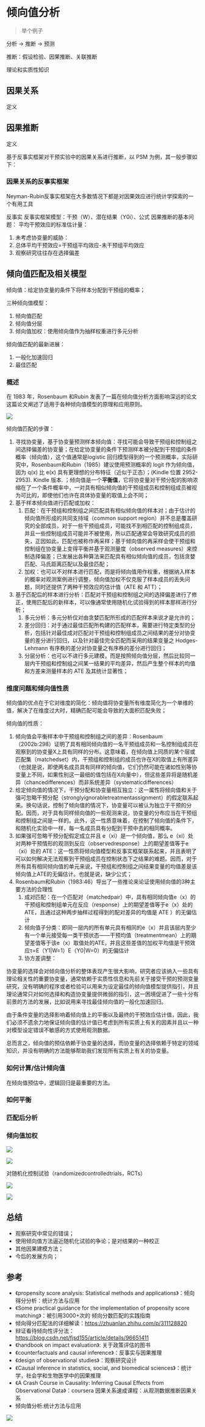 # 倾向值分析

> 举个例子


分析 -> 推断 -> 预测

推断：假设检验、因果推断、关联推断

理论和实质性知识

## 因果关系
定义

## 因果推断
定义


基于反事实框架对干预实验中的因果关系进行推断，以 PSM 为例，其一般步骤如下：

### 因果关系的反事实框架
Neyman-Rubin反事实框架在大多数情况下都是对因果效应进行统计学探索的一个有用工具

反事实
反事实框架模型：干预（W）、潜在结果（Y0i）、公式
因果推断的基本问题：
平均干预效应的标准估计量：

1. 未考虑协变量的威胁：
2. 总体平均干预效应=干预组平均效应-未干预组平均效应
3. 观察研究往往存在选择偏差

## 倾向值匹配及相关模型
倾向值：给定协变量的条件下将样本分配到干预组的概率；

三种倾向值模型：

1. 倾向值匹配
2. 倾向值分层
3. 倾向值加权：使用倾向值作为抽样权重进行多元分析

倾向值匹配的最新进展：

1. 一般化加速回归
2. 最佳匹配

### 概述

在 1983 年，Rosenbaum 和Rubin 发表了一篇在倾向值分析方面影响深远的论文这篇论文阐述了适用于各种倾向值模型的原理和应用原则。

![](media/16079131055527.jpg)

倾向值匹配的步骤：

1. 寻找协变量，基于协变量预测样本倾向值：寻找可能会导致干预组和控制组之间选择偏差的协变量；在给定协变量的条件下预测样本被分配到干预组的条件概率（倾向值），这个值通常是logistic 回归模型得到的一个预测概率，实际研究中，Rosenbaum和Rubin（1985）建议使用预测概率的 logit 作为倾向值，因为 q(x) 比 e(x) 具有更理想的分布特征（近似于正态）；(Kindle 位置 2952-2953). Kindle 版本. ；倾向值是一个**平衡值**，它将协变量对干预分配的影响浓缩在了一个条件概率中，一对具有相似倾向值的干预组成员和控制组成员被视为可比的，即使他们也许在具体协变量的取值上会不同；
2. 基于样本倾向值进行匹配或加权：
    1. 匹配：在干预组和控制组之间匹配具有相似倾向值的样本对；由于估计的倾向值所形成的共同支持域（common support region）并不总是覆盖研究的全部成员，对于一些干预组成员，可能找不到相匹配的控制组成员，并且一些控制组成员可能并不被使用，所以匹配通常会导致研究成员的损失，正因如此，匹配也被称作再采样；基于倾向值的再采样会使干预组和控制组在协变量上变得平衡并基于观测量度（observed measures）来控制选择偏差；已发展出各种算法来匹配具有相似倾向值的成员，包括贪婪匹配、马氏距离匹配以及最佳匹配；
    2. 加权：也可以不对样本进行匹配，而是将倾向值用作权重，根据纳入样本的概率对观测案例进行调整，倾向值加权不仅克服了样本成员的丢失问题，同时还提供了两种干预效应的估计值（ATE 和 ATT）；
3. 基于匹配后的样本进行分析：匹配对干预组和控制组之间的选择偏差进行了修正，使用匹配后的新样本，可以像通常使用随机化试验得到的样本那样进行分析；
    1. 多元分析：多元分析仅对由贪婪匹配所形成的匹配样本来说才是允许的；
    2. 差分回归：对于通过最佳匹配所构建的匹配样本，需要进行特定类型的分析，包括针对最佳成对匹配对干预组和控制组成员之间结果的差分对协变量的差分进行回归，以及针对最佳完全匹配而采用的结果变量之 Hodges-Lehmann 有序秩的差分对协变量之有序秩的差分进行回归；
    3. 分层分析：也可以不进行多元建模，而是按照倾向值分层，然后比较同一层内干预组和控制组之间某一结果的平均差异，然后产生整个样本的均值和方差来测量样本的 ATE 及其统计显著性；
    
### 维度问题和倾向值性质
倾向值的优点在于它对维度的简化：倾向值将协变量所有维度简化为一个单维的值，解决了在维度过大时，精确匹配可能会导致的大面积匹配失败；

倾向值的性质：

1. 倾向值会平衡样本中干预组和控制组之间的差异：Rosenbaum（2002b:298）证明了具有相同倾向值的一名干预组成员和一名控制组成员在观察到的协变量X上具有同样的分布。这意味着，在倾向值上同质的某个层或匹配集（matchedset）内，干预组和控制组的成员也许在X的取值上有所差异（也就是说，即使两名成员具有同样的倾向值，它们仍然可能在诸如性别等协变量上不同，如果性别这一最细的值包括在X向量中），但这些差异将是随机差异（chancedifferences）而非系统差异（systematicdifferences）
2. 给定倾向值的情况下，干预分配和协变量相互独立：这一属性将倾向值和关于强可忽略干预分配（stronglyignorabletreatmentassignment）的假定联系起来。换句话说，控制了倾向值的情况下，协变量可以被认为独立于干预的分配。因而，对于具有同样倾向值的一些观测来说，协变量的分布应当在干预组和控制组之间是一样的。此外，这一性质意味着，在控制了倾向值的条件下，和随机化实验中一样，每一名成员具有分配到干预中去的相同概率。
3. 如果强可忽略干预分配假定成立并且 e（xi）是一个倾向值，那么 e（xi）处对两种干预情形的观测到反应（observedresponse）上的期望差值等于e（xi）处的 ATE：这一性质将倾向值模型和反事实框架联系起来，并且表明了可以如何解决无法观察到干预组成员在控制状态下之结果的难题。因而，对于所有具有相同倾向值的单元来说，干预组和控制组之间结果变量的均值差是该倾向值上ATE的无偏估计。也就是说，缺少公式；
4. Rosenbaum和Rubin（1983:46）导出了一些推论来论证使用倾向值的3种主要方法的合理性
    1. 成对匹配：在一个匹配对（matchedpair）中，具有相同倾向值e（x）的干预组和控制组单元在反应（response）上的期望差值等于e（x）处的ATE，且通过这种两步抽样过程得到的配对差异的均值是 ATE ）的无偏估计
    2. 倾向值子分类：即同一层内的所有单元具有相同的e（x）并且该层内至少有一个单元接受每一类干预状态——干预均值（treatmentmean）上的期望差值等于该e（x）取值处的ATE，并且这些差值的加权平均值是干预效应τ=E（Y1|W=1）E（Y0|W=0）的无偏估计
    3. 协方差调整：

协变量的选择会对倾向值分析的整体表现产生很大影响，研究者应该纳入一些具有理论相关性的重要协变量，通常依赖于实质性信息和先前关于接受干预的预测变量研究，没有明确的程序或者检验可以用来为设定最佳的倾向值模型提供指引，并且理论通常只对如何选择和构造协变量提供微弱的指引，这一困境促进了一些十分有前景的方法的发展，比如说用来寻找最佳倾向值的一般化加速回归。

由于条件变量的选择影响着倾向值上的平衡以及最终的干预效应估计值，因此，我们必须不遗余力地保证倾向值的估计值已考虑到所有实质上有关的因素并且以一种对模型设定错误不敏感的方式使用观测数据。

总而言之，倾向值的预估依赖于协变量的选择，而协变量的选择依赖于特定的领域知识，并没有明确的方法能够帮助我们发现所有实质上有关的协变量。

### 如何计算/估计倾向值
在倾向值预估中，逻辑回归是最重要的方法。













































































### 如何平衡

### 匹配后分析

### 倾向值加权











































![](media/16082759907936.jpg)

![](media/16082759545170.jpg)


对随机化控制试验（randomizedcontrolledtrials，RCTs）

![](media/16082801424788.jpg)


![](media/16082802028600.jpg)












## 总结
* 观察研究中常见的错误；
* 使用倾向值方法逼近随机化试验的争论；是对结果的一种校正
* 其他因果建模方法；
* 今后的发展方向；











## 参考
- 《propensity score analysis: Statistical methods and applications》：倾向得分分析：统计方法与应用
- 《Some practical guidance for the implementation of propensity score matching》：被引用3000+次的 倾向分数匹配的实践指南
- 倾向得分匹配法的详细解读：https://zhuanlan.zhihu.com/p/311128820
- 辩证看待倾向性评分法：https://blog.csdn.net/fjsd155/article/details/96651411
- 《handbook on impact evaluation》: 关于政策评估的图书
- 《counterfactuals and causal inference》：反事实与因果推理
- 《design of observational studies》：观察研究设计
- 《Causal inference in statistics, social, and biomedical sciences》：统计学，社会学和生物医学中的因果推理
- 《A Crash Course in Causality: Inferring Causal Effects from Observational Data》：coursera 因果关系速成课程：从观测数据推断因果关系
- 倾向值分析:统计方法与应用

![](https://likeitea-1257692904.cos.ap-guangzhou.myqcloud.com/liketea_blog/psm.jpg)